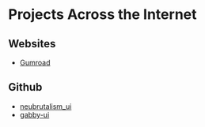 # Projects Across the Internet

## Websites

* [Gumroad](https://gumroad.com/)

## Github

* [neubrutalism_ui](https://github.com/deepraj02/neubrutalism_ui)
* [gabby-ui](https://github.com/keosariel/gabby-ui)